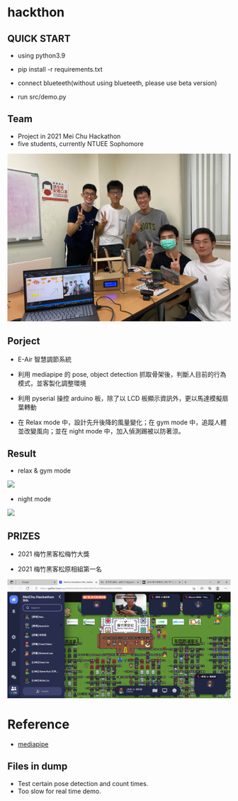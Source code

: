 # hackthon

## QUICK START

- using python3.9

- pip install -r requirements.txt

- connect blueteeth(without using blueteeth, please use beta version)

- run src/demo.py

## Team

- Project in 2021 Mei Chu Hackathon
- five students, currently NTUEE Sophomore

<img src="./img/team.jpg" width=600px>

## Porject

- E-Air 智慧調節系統

- 利用 mediapipe 的 pose, object detection 抓取骨架後，判斷人目前的行為模式，並客製化調整環境

- 利用 pyserial 操控 arduino 板，除了以 LCD 板顯示資訊外，更以馬達模擬扇葉轉動

- 在 Relax mode 中，設計先升後降的風量變化；在 gym mode 中，追蹤人體並改變風向；並在 night mode 中，加入偵測踢被以防著涼。

## Result

- relax & gym mode

<img src = ./img/relax&gym.gif>

- night mode

<img src="./img/result.gif">

## PRIZES

- 2021 梅竹黑客松梅竹大獎

- 2021 梅竹黑客松原相組第一名

<img src="./img/prize.png" width=600px>

# Reference

- [mediapipe](https://mediapipe.dev/)

## Files in dump

- Test certain pose detection and count times.
- Too slow for real time demo.
